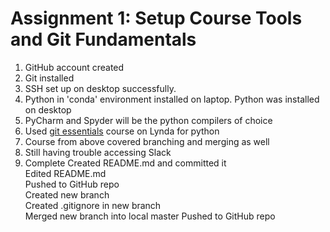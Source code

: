 Assignment 1: Setup Course Tools and Git Fundamentals
======

1. GitHub account created
2. Git installed
3. SSH set up on desktop successfully.
4. Python in 'conda' environment installed on laptop. Python was installed on desktop
5. PyCharm and Spyder will be the python compilers of choice
6. Used [git essentials] course on Lynda for python
7. Course from above covered branching and merging as well
8. Still having trouble accessing Slack
9. Complete
   Created README.md and committed it  
   Edited README.md  
   Pushed to GitHub repo  
   Created new branch  
   Created .gitignore in new branch  
   Merged new branch into local master
   Pushed to GitHub repo
   
[git essentials]: https://www.lynda.com/Git-tutorials/Introduction/100222/111245-4.html?autoplay=true